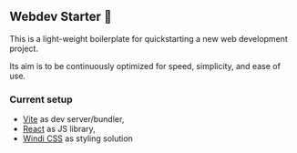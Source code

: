 ## Webdev Starter 🚀

This is a light-weight boilerplate for quickstarting a new web development project.

Its aim is to be continuously optimized for speed, simplicity, and ease of use.

### Current setup

* [Vite](https://github.com/vitejs/vite) as dev server/bundler, 
* [React](https://github.com/facebook/react) as JS library, 
* [Windi CSS](https://github.com/windicss/windicss) as styling solution

